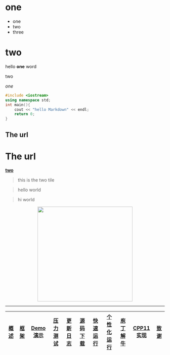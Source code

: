 **one**
===
  * one
  * two
  * three

two
===
hello **one** word

two

_one_

```c++
#include <iostream>
using namespace std;
int main(){
    cout << "hello Markdown" << endl;
    return 0;
}
```

The url
---

The url
===
**[two](#two)**
>this is the two tile

>hello world

>hi world

<div align=center><img src="https://gimg2.baidu.com/image_search/src=http%3A%2F%2Fimg.jj20.com%2Fup%2Fallimg%2Ftp09%2F210F2130512J47-0-lp.jpg&refer=http%3A%2F%2Fimg.jj20.com&app=2002&size=f9999,10000&q=a80&n=0&g=0n&fmt=auto?sec=1661785454&t=d8d1eeb7d0eebca198009c977ac817a4" height="300"/> </div>

---
| [概述](#概述) | [框架](#框架) | [Demo演示](#Demo演示) | [压力测试](#压力测试) |[更新日志](#更新日志) |[源码下载](#源码下载) | [快速运行](#快速运行) | [个性化运行](#个性化运行) | [庖丁解牛](#庖丁解牛) | [CPP11实现](#CPP11实现) |[致谢](#致谢) |
|:--------:|:--------:|:--------:|:--------:|:--------:|:--------:|:--------:|:--------:|:--------:|:--------:|:--------:|

